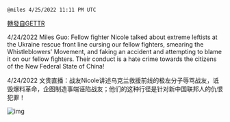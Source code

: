 
`@miles 4/25/2022 11:11 PM UTC`

[轉發自GETTR](https://gettr.com/post/p1732ara1b0)

4/24/2022 Miles Guo: Fellow fighter Nicole talked about extreme leftists at the Ukraine rescue front line cursing our fellow fighters, smearing the Whistleblowers' Movement, and faking an accident and attempting to blame it on our fellow fighters. Their conduct is a hate crime towards the citizens of the New Federal State of China!

4/24/2022 文贵直播：战友Nicole讲述乌克兰救援前线的极左分子辱骂战友，诋毁爆料革命，企图制造事端诬陷战友；他们的这种行径是针对新中国联邦人的仇恨犯罪！


![img](https://media.gettr.com/group25/getter/2022/04/25/23/0749c2dd-cbad-819e-1394-279ac80446ab/out.jpg)
